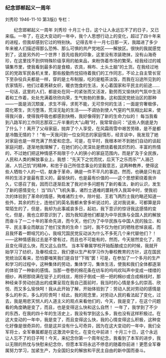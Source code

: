 ### 纪念邯郸起义一周年
刘秀珍
1946-11-10
第3版()
专栏：

　　纪念邯郸起义一周年
    刘秀珍
    十月三十日，这个让人永远忘不了的日子，又已来临。一年了，在这大变动的一年中，我个人思想行动上的变化，超过了四十年来的进程，但我却感到它过的特别快。
    记得去年十一月七日那一天，我踏进了多少年来被人们描述得那么恐怖、那么可惧的共产党地区——解放区。很快的我就感觉到了，这是另外的一个世界！首先给我的印象，这里没有浓装艳抹，没有山海奇珍，在这里找不到供特殊阶级享用的舶来品，来粉饰着市场的繁荣。经我经过的城镇集市里，使我看到最多的是食粮，农具，棉布、土头土脑”的土货。在我经过地区的党政军民各机关里，那些殷勤热忱招待着我们的工作同志，不论上自主管长官下至杂役兵夫都是一样，穿的是土布制服，吃的是粗茶淡饭，而我在沿途所见到的农家情形，他们过着男耕女织，暖衣饱食的生活，关心着国家和平民主的前途……一句话，这里的人们，都是处在同一的紧张而又活泼，勤劳而又愉快的气氛中生活着和工作着，处处充满着欣欣向荣，生气勃勃的景象。这和国民党统治区的那种——一面是消沉颓废，求生不得，求死不能，无可奈何的生活；一面是穷奢极侈，腐化寄生，贪污堕落，荒淫无耻的生活——不调协到使人气窒的气氛相比起来，使得我兴奋，使得我呼吸也都感到快畅，我好像得到了新的生命力似的！
    每当我看到八路军的工作同志那双二斤半重的大“山鞋”时，我常常自问：“这些人倒底是为了什么？！离开了父母家庭，抛弃了个人享受，在风霜雨雪中艰苦劳碌，是不是都是冷酷无情的？！”有一天我问到一位女同志的家庭情形，经言谈中，我发现了她对家庭也是一样充满了热爱和恋念。可是，在平时，我根本听不到她们自动的谈起家庭问题，逐渐地我理解了，在她们的心灵深处是燃烧着极其炽烈的、丰富的热情的，不过她们把这种情感不局限于个人的狭小的家庭范围内，而是扩及于全民族，人民和人类的解放事业上。我想：“先天下之忧而忧，后天下之乐而乐”“人溺己溺，人饥己饥”的精神，和忠于自己所信念事业的坚毅意志，这两种教养，使得这些人牺牲个人的一切，献身于革命，确是一件不平凡的事迹。然而，也确是只有这样的生活才是最有意义的，最愉快的，也是最有价值的——这个思想萦绕着我许久，它感召了我，因而已逐渐启发了我对许多问题有了新的看法，新的认识，发生了新的感情变化！
    当“四八”飞机失事，诸烈士遇难的噩耗传入我耳中时，使我初次的体验到了革命的情感，殉难诸烈士中，除叶挺、王若飞两烈士我约略还知道一些外，其余的烈士，连他们的英名我都未曾多听说过的，这对我说来，可都算是异常陌生的了，但是，我却为此事戚哀多日，起初，我下意识的惊讶我这感情的变化，但是，我也立即意识到了，因为我知道他们都是为中华民族与全国人民的解放而奋斗了一二十年的革命先进，而今天，他们为了中华民族与中国人民的独立、和平、民主事业而献出了他们宝贵的生命！当时，我不仅为他们的牺牲悲悼哀戚，而且我怀着一颗咀咒的心，我咀咒国民党反动派为什么不多死几个来代替他们？！——这种情感我过去是不曾有过，而且也不可能有的，然而，今天居然变化了，而且变化得这么快，而又这么自然。
    当本军眷属学校开始酝酿成立的时候，我就开始学习了纺织，及眷校成立，我们便以生产和学习作为眷校教育的方针，这在国民党统治区看来，恐怕要嗤笑我们是自甘“下贱”罢！可是，在参加了一个多月的生产和学习的过程中，这种集体的劳动，集体学习，集体生活，使我和我们全体都逐渐的体验了一种新的感情。当那一卷卷的棉花条在纺车的呜呜欢叫声中变成一缕缕的细纱，再把那绕满在锭子上的线丝，用拐子倒成一把一把的棉纱或合成棉线时，那种经亲手劳动创造出的成果呈现在我自己面前时，我当时的心情是多么的崇高、欣悦、而又多么愉快呵！我从此开始了解，开始体验到了：劳动人民对劳动的感情是多么的朴实，多么的珍贵呵！经此，我的观念里，对劳动人民的看法起了变化，过去，我是用悲天悯人的人道主义的观点来看他们的，今天，我是变了，在这个问题看的角度确是变了，而且，也是变得这么快和这么自然！
    一年了，我学到了不少的东西，在我的四十年的生活史上，我没有学到这么多，我也没有这样积极过。在这大变动的一年中，我是变了，而且变得这么快，我的心情变得这么积极，这种变化好像是很奇异的，但是这并没有什么可奇异，因为在这大变动的一年中，我们全军将士，全军眷属都是在这激流中变化，在变化中前进！
    十月三十日，这个永远让人忘不了的日子呵！今天，来纪念你第一个周年纪念，我看到了本军的进步，我以无限的热忱与快慰来纪念你，但愿本军将永远不停息的随着你前进！更愿全军眷属努力学习，加紧生产，为全国妇女的解放和平民主自由的新中国而奋斗。
